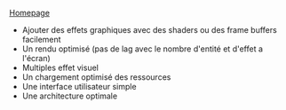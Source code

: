 [Homepage](Home)  

- Ajouter des effets graphiques avec des shaders ou des frame buffers facilement  
- Un rendu optimisé (pas de lag avec le nombre d'entité et d'effet a l'écran)  
- Multiples effet visuel  
- Un chargement optimisé des ressources  
- Une interface utilisateur simple  
- Une architecture optimale  